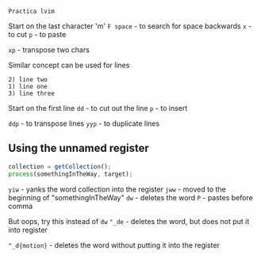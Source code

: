 ```
Practica lvim
```

Start on the last character 'm'
`F space` - to search for space backwards
`x` - to cut
`p` - to paste

`xp` - transpose two chars

Similar concept can be used for lines

```
2) line two
1) line one
3) line three
```

Start on the first line
`dd` - to cut out the line
`p` - to insert

`ddp` - to transpose lines
`yyp` - to duplicate lines

## Using the unnamed register

```javascript
collection = getCollection();
process(somethingInTheWay, target);
```

`yiw` - yanks the word collection into the register
`jww` - moved to the beginning of "somethingInTheWay"
`dw` - deletes the word
`P` - pastes before comma

But oops, try this instead of `dw`
`"_de` - deletes the word, but does not put it into register

`"_d{motion}` - deletes the word without putting it into the register
